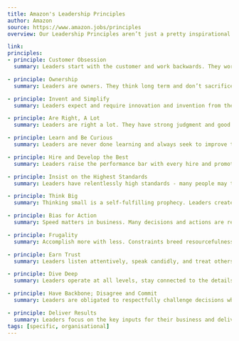 ```yaml
---
title: Amazon's Leadership Principles
author: Amazon
source: https://www.amazon.jobs/principles
overview: Our Leadership Principles aren’t just a pretty inspirational wall hanging. These Principles work hard, just like we do. Amazonians use them, every day, whether they’re discussing ideas for new projects, deciding on the best solution for a customer’s problem, or interviewing candidates. It’s just one of the things that makes Amazon peculiar.

link:
principles:
- principle: Customer Obsession
  summary: Leaders start with the customer and work backwards. They work vigorously to earn and keep customer trust. Although leaders pay attention to competitors, they obsess over customers.

- principle: Ownership
  summary: Leaders are owners. They think long term and don’t sacrifice long-term value for short-term results. They act on behalf of the entire company, beyond just their own team. They never say “that’s not my job".&nbsp;

- principle: Invent and Simplify
  summary: Leaders expect and require innovation and invention from their teams and always find ways to simplify. They are externally aware, look for new ideas from everywhere, and are not limited by “not invented here". As we do new things, we accept that we may be misunderstood for long periods of time.

- principle: Are Right, A Lot
  summary: Leaders are right a lot. They have strong judgment and good instincts. They seek diverse perspectives and work to disconfirm their beliefs.

- principle: Learn and Be Curious
  summary: Leaders are never done learning and always seek to improve themselves. They are curious about new possibilities and act to explore them.

- principle: Hire and Develop the Best
  summary: Leaders raise the performance bar with every hire and promotion. They recognize exceptional talent, and willingly move them throughout the organization. Leaders develop leaders and take seriously their role in coaching others. We work on behalf of our people to invent mechanisms for development like Career Choice.

- principle: Insist on the Highest Standards
  summary: Leaders have relentlessly high standards - many people may think these standards are unreasonably high. Leaders are continually raising the bar and driving their teams to deliver high quality products, services and processes. Leaders ensure that defects do not get sent down the line and that problems are fixed so they stay fixed.

- principle: Think Big
  summary: Thinking small is a self-fulfilling prophecy. Leaders create and communicate a bold direction that inspires results. They think differently and look around corners for ways to serve customers.

- principle: Bias for Action
  summary: Speed matters in business. Many decisions and actions are reversible and do not need extensive study. We value calculated risk taking.

- principle: Frugality
  summary: Accomplish more with less. Constraints breed resourcefulness, self-sufficiency and invention. There are no extra points for growing headcount, budget size or fixed expense.

- principle: Earn Trust
  summary: Leaders listen attentively, speak candidly, and treat others respectfully. They are vocally self-critical, even when doing so is awkward or embarrassing.&nbsp;Leaders do not believe their or their team’s body odor smells of perfume. They benchmark themselves and their teams against the best.

- principle: Dive Deep
  summary: Leaders operate at all levels, stay connected to the details, audit frequently, and are skeptical when metrics and anecdote differ. No task is beneath them.

- principle: Have Backbone; Disagree and Commit
  summary: Leaders are obligated to respectfully challenge decisions when they disagree, even when doing so is uncomfortable or exhausting. Leaders have conviction and are tenacious. They do not compromise for the sake of social cohesion. Once a decision is determined, they commit wholly.

- principle: Deliver Results
  summary: Leaders focus on the key inputs for their business and deliver them with the right quality and in a timely fashion. Despite setbacks, they rise to the occasion and never settle.
tags: [specific, organisational]  
---
```

